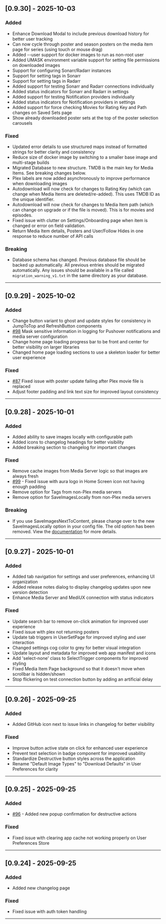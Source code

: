 ## [0.9.30] - 2025-10-03

### Added

- Enhance Download Modal to include previous download history for better user tracking
- Can now cycle through poster and season posters on the media item page for series (using touch or mouse drag)
- Added --user support for docker images to run as non-root user
- Added UMASK environment variable support for setting file permissions on downloaded images
- Support for configuring Sonarr/Radarr instances
- Support for setting tags in Sonarr
- Support for setting tags in Radarr
- Added support for testing Sonarr and Radarr connections individually
- Added status indicators for Sonarr and Radarr in settings
- Added support for testing Notification providers individually
- Added status indicators for Notification providers in settings
- Added support for force checking Movies for Rating Key and Path changes on Saved Sets page
- Show already downloaded poster sets at the top of the poster selection carousels

### Fixed

- Updated error details to use structured maps instead of formatted strings for better clarity and consistency
- Reduce size of docker image by switching to a smaller base image and multi-stage builds
- Migrated Database to new structure. TMDB is the main key for Media Items. See breaking changes below.
- Plex labels are now added asynchronously to improve performance when downloading images
- Autodownload will now check for changes to Rating Key (which can change when Media Items are deleted/re-added). This uses TMDB ID as the unique identifier.
- Autodownload will now check for changes to Media Item path (which can change on upgrade or if the file is moved). This is for movies and episodes.
- Fixed issue with clutter on Settings/Onboarding page when item is changed or error on field validation.
- Return Media Item details, Posters and User/Follow Hides in one response to reduce number of API calls

### Breaking

- Database schema has changed. Previous database file should be backed up automatically. All previous entries should be migrated automatically. Any issues should be available in a file called
  `migration_warning_v1.txt` in the same directory as your database.

---

## [0.9.29] - 2025-10-02

### Added

- Change button variant to ghost and update styles for consistency in JumpToTop and RefreshButton components
- [#98](https://github.com/mediux-team/AURA/issues/98) Mask sensitive information in logging for Pushover notifications and media server configuration
- Change home page loading progress bar to be front and center for better visibility on larger libraries
- Changed home page loading sections to use a skeleton loader for better user experience

### Fixed

- [#87](https://github.com/mediux-team/AURA/issues/87) Fixed issue with poster update failing after Plex movie file is replaced
- Adjust footer padding and link text size for improved layout consistency

---

## [0.9.28] - 2025-10-01

### Added

- Added ability to save images locally with configurable path
- Added icons to changelog headings for better visibility
- Added breaking section to changelog for important changes

### Fixed

- Remove cache images from Media Server logic so that images are always fresh
- [#99](https://github.com/mediux-team/AURA/issues/99) - Fixed issue with aura logo in Home Screen icon not having enough padding
- Remove option for Tags from non-Plex media servers
- Remove option for SaveImagesLocally from non-Plex media servers

### Breaking

- If you use SaveImagesNextToContent, please change over to the new SaveImagesLocally option in your config file. The old option has been removed. View the [documentation](https://mediux-team.github.io/AURA/config#saveimageslocallyenabled) for more details.

---

## [0.9.27] - 2025-10-01

### Added

- Added tab navigation for settings and user preferences, enhancing UI organization
- Added release notes dialog to display changelog updates upon new version detection
- Enhance Media Server and MediUX connection with status indicators

### Fixed

- Update search bar to remove on-click animation for improved user experience
- Fixed issue with plex not returning posters
- Update tab triggers in UserSetPage for improved styling and user interaction
- Changed settings cog color to grey for better visual integration
- Update layout and metadata for improved web app manifest and icons
- Add 'select-none' class to SelectTrigger components for improved styling
- Fixed Media Item Page background so that it doesn't move when scrollbar is hidden/shown
- Stop flickering on test connection button by adding an artificial delay

---

## [0.9.26] - 2025-09-25

### Added

- Added GitHub icon next to issue links in changelog for better visibility

### Fixed

- Improve button active state on click for enhanced user experience
- Prevent text selection in badge component for improved usability
- Standardize Destructive button styles across the application
- Rename "Default Image Types" to "Download Defaults" in User Preferences for clarity

---

## [0.9.25] - 2025-09-25

### Added

- [#96](https://github.com/mediux-team/AURA/issues/96) - Added new popup confirmation for destructive actions

### Fixed

- Fixed issue with clearing app cache not working properly on User Preferences Store

---

## [0.9.24] - 2025-09-25

### Added

- Added new changelog page

### Fixed

- Fixed issue with auth token handling

---
